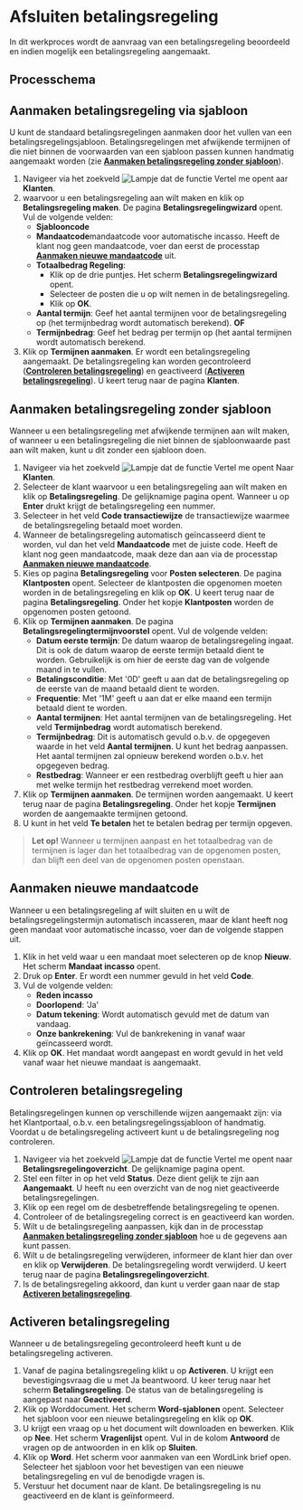 # Afsluiten betalingsregeling

In dit werkproces wordt de aanvraag van een betalingsregeling beoordeeld en indien mogelijk een betalingsregeling aangemaakt.

## Processchema

## Aanmaken betalingsregeling via sjabloon
U kunt de standaard betalingsregelingen aanmaken door het vullen van een betalingsregelingsjabloon. Betalingsregelingen met afwijkende termijnen of die niet binnen de voorwaarden van een sjabloon passen kunnen handmatig aangemaakt worden (zie **[Aanmaken betalingsregeling zonder sjabloon](#aanmaken-betalingsregeling-zonder-sjabloon)**).

 1. Navigeer via het zoekveld ![Lampje dat de functie Vertel me opent](https://docs.microsoft.com/nl-NL/dynamics365/business-central/media/ui-search/search_small.png "Vertel me") aar **Klanten**.
 2. waarvoor u een betalingsregeling aan wilt maken en klik op **Betalingsregeling maken**. De pagina **Betalingsregelingwizard** opent. Vul de volgende velden: 
	-	**Sjablooncode**
	-	**Mandaatcode**mandaatcode voor automatische incasso. Heeft de klant nog geen mandaatcode, voer dan eerst de processtap **[Aanmaken nieuwe mandaatcode](#aanmaken-nieuwe-mandaatcode)** uit. 
	-	**Totaalbedrag Regeling**:
		-	Klik op de drie puntjes. Het scherm **Betalingsregelingwizard** opent. 
		-	Selecteer de posten die u op wilt nemen in de betalingsregeling.
		-	Klik op **OK**.
	-	**Aantal termijn**: Geef het aantal termijnen voor de betalingsregeling op (het termijnbedrag wordt automatisch berekend).
	**OF**
	-	**Termijnbedrag**: Geef het bedrag per termijn op (het aantal termijnen wordt automatisch berekend.
 3. Klik op **Termijnen aanmaken**. Er wordt een betalingsregeling aangemaakt. De betalingsregeling kan worden gecontroleerd (**[Controleren betalingsregeling](#controleren-betalingsregeling)**) en geactiveerd (**[Activeren betalingsregeling](#activeren-betalingsregeling)**). U keert terug naar de pagina **Klanten**.


## Aanmaken betalingsregeling zonder sjabloon
Wanneer u een betalingsregeling met afwijkende termijnen aan wilt maken, of wanneer u een betalingsregeling die niet binnen de sjabloonwaarde past aan wilt maken, kunt u dit zonder een sjabloon doen. 

1. Navigeer via het zoekveld ![Lampje dat de functie Vertel me opent](https://docs.microsoft.com/nl-NL/dynamics365/business-central/media/ui-search/search_small.png "Vertel me wat u wilt doen") Naar **Klanten**. 
2. Selecteer de klant waarvoor u een betalingsregeling aan wilt maken en klik op **Betalingsregeling**. De gelijknamige pagina opent. Wanneer u op **Enter** drukt krijgt de betalingsregeling een nummer. 
3. Selecteer in het veld **Code transactiewijze** de transactiewijze waarmee de betalingsregeling betaald moet worden. 
4. Wanneer de betalingsregeling automatisch geïncasseerd dient te worden, vul dan het veld **Mandaatcode** met de juiste code. Heeft de klant nog geen mandaatcode, maak deze dan aan via de processtap **[Aanmaken nieuwe mandaatcode](#aanmaken-nieuwe-mandaatcode)**.
5. Kies op pagina **Betalingsregeling** voor **Posten selecteren**. De pagina **Klantposten** opent. Selecteer de klantposten die opgenomen moeten worden in de betalingsregeling en klik op **OK**. U keert terug naar de pagina **Betalingsregeling**. Onder het kopje **Klantposten** worden de opgenomen posten getoond.
6. Klik op **Termijnen aanmaken**. De pagina **Betalingsregelingtermijnvoorstel** opent. Vul de volgende velden:
	- **Datum eerste termijn**: De datum waarop de betalingsregeling ingaat. Dit is ook de datum waarop de eerste termijn betaald dient te worden. Gebruikelijk is om hier de eerste dag van de volgende maand in te vullen. 
	- **Betalingsconditie**: Met '0D' geeft u aan dat de betalingsregeling op de eerste van de maand betaald dient te worden.
	- **Frequentie**: Met '1M' geeft u aan dat er elke maand een termijn betaald dient te worden.
	- **Aantal termijnen**: Het aantal termijnen van de betalingsregeling. Het veld **Termijnbedrag** wordt automatisch berekend.
	- **Termijnbedrag**: Dit is automatisch gevuld o.b.v. de opgegeven waarde in het veld **Aantal termijnen**. U kunt het bedrag aanpassen. Het aantal termijnen zal opnieuw berekend worden o.b.v. het opgegeven bedrag. 
	- **Restbedrag**: Wanneer er een restbedrag overblijft geeft u hier aan met welke termijn het restbedrag verrekend moet worden.
7. Klik op **Termijnen aanmaken**. De termijnen worden aangemaakt. U keert terug naar de pagina **Betalingsregeling**. Onder het kopje **Termijnen** worden de aangemaakte termijnen getoond.
8.  U kunt in het veld **Te betalen** het te betalen bedrag per termijn opgeven.
>**Let op!** Wanneer u termijnen aanpast en het totaalbedrag van de termijnen is lager dan het totaalbedrag van de opgenomen posten, dan blijft een deel van de opgenomen posten openstaan.

## Aanmaken nieuwe mandaatcode

Wanneer u een betalingsregeling af wilt sluiten en u wilt de betalingsregelingstermijn automatisch incasseren, maar de klant heeft nog geen mandaat voor automatische incasso, voer dan de volgende stappen uit.

1. Klik in het veld waar u een mandaat moet selecteren op de knop **Nieuw**. Het scherm **Mandaat incasso** opent.
2. Druk op **Enter**. Er wordt een nummer gevuld in het veld **Code**.
3. Vul de volgende velden:
	- **Reden incasso**
	- **Doorlopend**: 'Ja'
	- **Datum tekening**: Wordt automatisch gevuld met de datum van vandaag.
	- **Onze bankrekening**: Vul de bankrekening in vanaf waar geïncasseerd wordt. 
3. Klik op **OK**. Het mandaat wordt aangepast en wordt gevuld in het veld vanaf waar het nieuwe mandaat is aangemaakt. 

## Controleren betalingsregeling

Betalingsregelingen kunnen op verschillende wijzen aangemaakt zijn: via het Klantportaal, o.b.v. een betalingsregelingssjabloon of handmatig. Voordat u de betalingsregeling activeert kunt u de betalingsregeling nog controleren. 

1. Navigeer via het zoekveld ![Lampje dat de functie Vertel me opent](https://docs.microsoft.com/nl-NL/dynamics365/business-central/media/ui-search/search_small.png "Vertel me wat u wilt doen") naar **Betalingsregelingoverzicht**.  De gelijknamige pagina opent.
2. Stel een filter in op het veld **Status**. Deze dient gelijk te zijn aan **Aangemaakt**. U heeft nu een overzicht van de nog niet geactiveerde betalingsregelingen. 
3. Klik op een regel om de desbetreffende betalingsregeling te openen. 
4. Controleer of de betalingsregeling correct is en geactiveerd kan worden. 
5. Wilt u de betalingsregeling aanpassen, kijk dan in de processtap **[Aanmaken betalingsregeling zonder sjabloon](#aanmaken-betalingsregeling-zonder-sjabloon)** hoe u de gegevens aan kunt passen.
6. Wilt u de betalingsregeling verwijderen, informeer de klant hier dan over en klik op **Verwijderen**. De betalingsregeling wordt verwijderd. U keert terug naar de pagina **Betalingsregelingoverzicht**.
7. Is de betalingsregeling akkoord, dan kunt u verder gaan naar de stap **[Activeren betalingsregeling](#activeren-betalingsregeling)**. 

## Activeren betalingsregeling
Wanneer u de betalingsregeling gecontroleerd heeft kunt u de betalingsregeling activeren. 

1. Vanaf de pagina betalingsregeling klikt u op **Activeren**. U krijgt een bevestigingsvraag die u met Ja beantwoord. U keer terug naar het scherm **Betalingsregeling**. De status van de betalingsregeling is aangepast naar **Geactiveerd**. 
2. Klik op Worddocument. Het scherm **Word-sjablonen** opent. Selecteer het sjabloon voor een nieuwe betalingsregeling en klik op **OK**. 
3. U krijgt een vraag op u het document wilt downloaden en bewerken. Klik op **Nee**. Het scherm **Vragenlijst** opent. Vul in de kolom **Antwoord** de vragen op de antwoorden in en klik op **Sluiten**. 
4. Klik op **Word**. Het scherm voor aanmaken van een WordLink brief open. Selecteer het sjabloon voor het bevestigen van een nieuwe betalingsregeling en vul de benodigde vragen is. 
5. Verstuur het document naar de klant. De betalingsregeling is nu geactiveerd en de klant is geïnformeerd. 



<!--stackedit_data:
eyJoaXN0b3J5IjpbMTA0NTA4OTM1MiwxNDI2ODg5NTIxLC0xND
IwODUwNTcxLC01Mzg5NjYxMDcsNTUwMjY1NzMxXX0=
-->